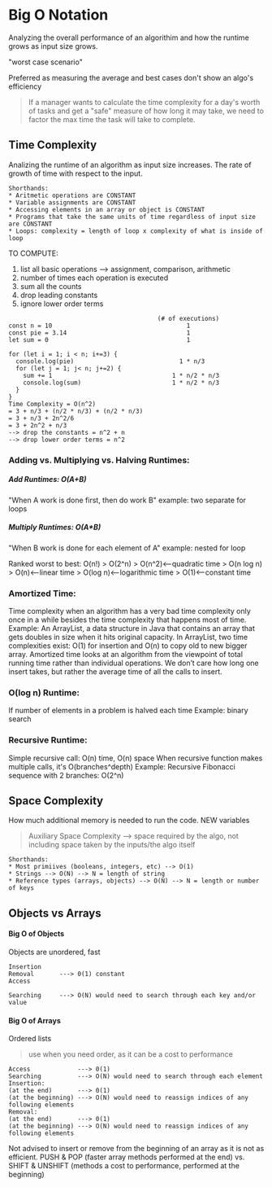 # Big O Notation

Analyzing the overall performance of an algorithim and how the runtime grows as input size grows.

"worst case scenario"

Preferred as measuring the average and best cases don't show an algo's efficiency
> If a manager wants to calculate the time complexity for a day's worth of tasks and get a "safe" measure of how long it may take, we need to factor the max time the task will take to complete.

## Time Complexity
Analizing the runtime of an algorithm as input size increases.
The rate of growth of time with respect to the input.
```
Shorthands:
* Aritmetic operations are CONSTANT
* Variable assignments are CONSTANT
* Accessing elements in an array or object is CONSTANT
* Programs that take the same units of time regardless of input size are CONSTANT
* Loops: complexity = length of loop x complexity of what is inside of loop
```

TO COMPUTE:
1. list all basic operations --> assignment, comparison, arithmetic
2. number of times each operation is executed
3. sum all the counts
4. drop leading constants
5. ignore lower order terms

```
                                         (# of executions)
const n = 10                                     1
const pie = 3.14                                 1
let sum = 0                                      1

for (let i = 1; i < n; i+=3) {
  console.log(pie)                             1 * n/3
  for (let j = 1; j< n; j+=2) {
    sum += 1                                 1 * n/2 * n/3
    console.log(sum)                         1 * n/2 * n/3
  }
}
Time Complexity = O(n^2)
= 3 + n/3 + (n/2 * n/3) + (n/2 * n/3)
= 3 + n/3 + 2n^2/6
= 3 + 2n^2 + n/3
--> drop the constants = n^2 + n
--> drop lower order terms = n^2
```

### Adding vs. Multiplying vs. Halving Runtimes:

##### Add Runtimes: O(A+B)
"When A work is done first, then do work B"
example: two separate for loops

##### Multiply Runtimes: O(A*B)
"When B work is done for each element of A"
example: nested for loop

Ranked worst to best:
O(n!) > O(2^n) > O(n^2)<--quadratic time > O(n log n) > O(n)<--linear time > O(log n)<--logarithmic time > O(1)<--constant time

### Amortized Time:
Time complexity when an algorithm has a very bad time complexity only once in a while besides the time complexity that happens most of time.
Example: An ArrayList, a data structure in Java that contains an array that gets doubles in size when it hits original capacity.
In ArrayList, two time complexities exist: O(1) for insertion and O(n) to copy old to new bigger array.
Amortized time looks at an algorithm from the viewpoint of total running time rather than individual operations. We don’t care how long one insert takes, but rather the average time of all the calls to insert.

### O(log n) Runtime:
If number of elements in a problem is halved each time
Example: binary search

### Recursive Runtime:
Simple recursive call: O(n) time, O(n) space
When recursive function makes multiple calls, it's O(branches^depth)
Example: Recursive Fibonacci sequence with 2 branches: O(2^n)

## Space Complexity
How much additional memory is needed to run the code.
NEW variables
> Auxiliary Space Complexity --> space required by the algo, not including space taken by the inputs/the algo itself
```
Shorthands:
* Most primiives (booleans, integers, etc) --> O(1)
* Strings --> O(N) --> N = length of string
* Reference types (arrays, objects) --> O(N) --> N = length or number of keys
```
## Objects vs Arrays

#### Big O of Objects
Objects are unordered, fast

```
Insertion
Removal       ---> 0(1) constant
Access

Searching     ---> O(N) would need to search through each key and/or value
```

#### Big O of Arrays
Ordered lists
> use when you need order, as it can be a cost to performance

```
Access             ---> 0(1)
Searching          ---> O(N) would need to search through each element
Insertion:
(at the end)       ---> 0(1)
(at the beginning) ---> O(N) would need to reassign indices of any following elements
Removal:
(at the end)       ---> 0(1)
(at the beginning) ---> O(N) would need to reassign indices of any following elements
```

Not advised to insert or remove from the beginning of an array as it is not as efficient.
PUSH & POP
(faster array methods performed at the end)
vs.
SHIFT & UNSHIFT
(methods a cost to performance, performed at the beginning)
